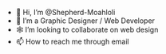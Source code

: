 - 👋 Hi, I’m @Shepherd-Moahloli
- 👀 I’m a Graphic Designer / Web Developer
- 🕸️ I’m looking to collaborate on web design
- 📫 How to reach me through email

<!---
Shepherd-Moahloli/Shepherd-Moahloli is a ✨ special ✨ repository because its `README.md` (this file) appears on your GitHub profile.
You can click the Preview link to take a look at your changes.
--->

